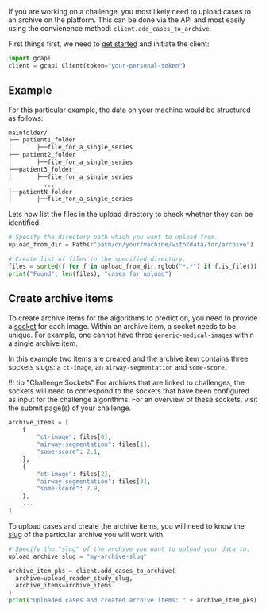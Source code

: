 If you are working on a challenge, you most likely need to upload cases to an archive on the platform. This can be done via the API and most easily using the convienence method: `client.add_cases_to_archive`.

First things first, we need to [get started](../getting-started.md) and initiate the client:

```Python
import gcapi
client = gcapi.Client(token="your-personal-token")
```


## Example
For this particular example, the data on your machine would be structured as follows:

```bash
mainfolder/
├── patient1_folder
│		├──file_for_a_single_series
├── patient2_folder
│		├──file_for_a_single_series
├──patient3_folder
│		├──file_for_a_single_series
          ...
├──patientN_folder
│		├──file_for_a_single_series
```

Lets now list the files in the upload directory to check whether they can be identified:
```python
# Specify the directory path which you want to upload from.
upload_from_dir = Path(r"path/on/your/machine/with/data/for/archive")

# Create list of files in the specified directory.
files = sorted(f for f in upload_from_dir.rglob("*.*") if f.is_file())
print("Found", len(files), "cases for upload")
```


## Create archive items

To create archive items for the algorithms to predict on, you need to provide a [socket](https://grand-challenge.org/documentation/interfaces/) for each image. Within an archive item, a socket needs to be unique. For example, one cannot have three `generic-medical-images` within a single archive item.

In this example two items are created and the archive item contains three sockets slugs: a `ct-image`, an `airway-segmentation` and `some-score`.

!!! tip "Challenge Sockets"
    For archives that are linked to challenges, the sockets will need to correspond to the sockets that have been configured as input for the challenge algorithms. For an overview of these sockets, visit the submit page(s) of your challenge.


```python
archive_items = [
    {
        "ct-image": files[0],
        "airway-segmentation": files[1],
        "some-score": 2.1,
    },
    {
        "ct-image": files[2],
        "airway-segmentation": files[3],
        "some-score": 7.9,
    },
    ...
]
```

To upload cases and create the archive items, you will need to know the [slug](../getting-started.md#slugs) of the particular archive you will work with.

```python
# Specify the "slug" of the archive you want to upload your data to.
upload_archive_slug = "my-archive-slug"

archive_item_pks = client.add_cases_to_archive(
  archive=upload_reader_study_slug,
  archive_items=archive_items
)
print("Uploaded cases and created archive items: " + archive_item_pks)
```
